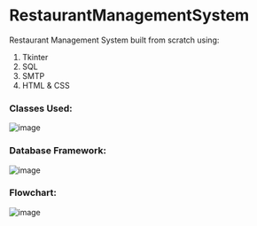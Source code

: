 # RestaurantManagementSystem
Restaurant Management System built from scratch using:
  1. Tkinter
  2. SQL
  3. SMTP
  4. HTML & CSS

### Classes Used:
![image](https://user-images.githubusercontent.com/35479604/160064178-3df8e383-e717-40f9-9766-53be53d64f6f.png)


### Database Framework:
![image](https://user-images.githubusercontent.com/35479604/160064207-e4237c6d-c6da-4fc3-a0a6-2e10d71c394b.png)

### Flowchart:
![image](https://user-images.githubusercontent.com/35479604/160064131-93620bc6-b4dd-4144-8f70-2868fe3c8f60.png)
